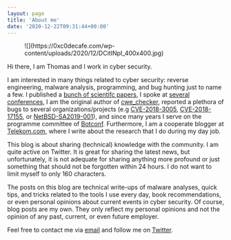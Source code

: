 ```yaml
---
layout: page
title: 'About me'
date: '2020-12-22T09:31:44+00:00'
---
```


<figure class="wp-block-image size-large is-resized">![](https://0xc0decafe.com/wp-content/uploads/2020/12/DCitINpI_400x400.jpg)</figure>Hi there, I am Thomas and I work in cyber security.

I am interested in many things related to cyber security: reverse engineering, malware analysis, programming, and bug hunting just to name a few. I published a [bunch of scientifc papers](https://scholar.google.de/citations?user=j8Q30qUAAAAJ&hl=en), I spoke at [several conferences](https://net.cs.uni-bonn.de/wg/cs/staff/alumni/thomas-barabosch/), I am the original author of [cwe\_checker](https://github.com/fkie-cad/cwe_checker), reported a plethora of bugs to several organizations/projects (e.g [CVE-2018-3005](https://www.oracle.com/security-alerts/cpujul2018.html), [CVE-2018-17155](https://www.freebsd.org/security/advisories/FreeBSD-EN-18:12.mem.asc), or [NetBSD-SA2019-001](http://ftp.netbsd.org/pub/NetBSD/security/advisories/NetBSD-SA2019-001.txt.asc)), and since many years I serve on the programme committee of [Botconf](https://www.botconf.eu/). Furthermore, I am a cooperate blogger at [Telekom.com](https://www.telekom.com/en/blog/592636-592636), where I write about the research that I do during my day job.

This blog is about sharing (technical) knowledge with the community. I am quite active on Twitter. It is great for sharing the latest news, but unfortunately, it is not adequate for sharing anything more profound or just something that should not be forgotten within 24 hours. I do not want to limit myself to only 160 characters.

The posts on this blog are technical write-ups of malware analyses, quick tips, and tricks related to the tools I use every day, book recommendations, or even personal opinions about current events in cyber security. Of course, blog posts are my own. They only reflect my personal opinions and not the opinion of any past, current, or even future employer.

Feel free to contact me via [email](mailto:blog@0xc0decafe.com) and follow me on [Twitter](https://twitter.com/tbarabosch).
